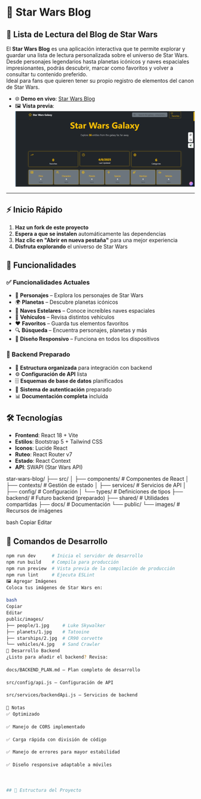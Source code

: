 
# 🚀 Star Wars Blog

## 📖 Lista de Lectura del Blog de Star Wars

El **Star Wars Blog** es una aplicación interactiva que te permite explorar y guardar una lista de lectura personalizada sobre el universo de Star Wars.  
Desde personajes legendarios hasta planetas icónicos y naves espaciales impresionantes, podrás descubrir, marcar como favoritos y volver a consultar tu contenido preferido.  
Ideal para fans que quieren tener su propio registro de elementos del canon de Star Wars.

- 🌐 **Demo en vivo**: [Star Wars Blog](https://melodious-cannoli-2faf39.netlify.app/)
- 🖼️ **Vista previa**: ![Vista Previa](https://github.com/alejandrabarcena/blogstarwars-bootcamp2025/blob/main/vistrapreviablogstarwars.png?raw=true)

---

## ⚡ Inicio Rápido

1. **Haz un fork de este proyecto**
2. **Espera a que se instalen** automáticamente las dependencias
3. **Haz clic en "Abrir en nueva pestaña"** para una mejor experiencia
4. **Disfruta explorando** el universo de Star Wars

## 🌟 Funcionalidades

### ✅ Funcionalidades Actuales
- 👥 **Personajes** – Explora los personajes de Star Wars
- 🌍 **Planetas** – Descubre planetas icónicos
- 🚀 **Naves Estelares** – Conoce increíbles naves espaciales
- 🚗 **Vehículos** – Revisa distintos vehículos
- ❤️ **Favoritos** – Guarda tus elementos favoritos
- 🔍 **Búsqueda** – Encuentra personajes, planetas y más
- 📱 **Diseño Responsivo** – Funciona en todos los dispositivos

### 🔮 Backend Preparado
- 📁 **Estructura organizada** para integración con backend
- ⚙️ **Configuración de API** lista
- 🗄️ **Esquemas de base de datos** planificados
- 🔐 **Sistema de autenticación** preparado
- 📊 **Documentación completa** incluida

## 🛠️ Tecnologías

- **Frontend**: React 18 + Vite
- **Estilos**: Bootstrap 5 + Tailwind CSS
- **Iconos**: Lucide React
- **Ruteo**: React Router v7
- **Estado**: React Context
- **API**: SWAPI (Star Wars API)

star-wars-blog/
├── src/
│ ├── components/ # Componentes de React
│ ├── contexts/ # Gestión de estado
│ ├── services/ # Servicios de API
│ ├── config/ # Configuración
│ └── types/ # Definiciones de tipos
├── backend/ # Futuro backend (preparado)
├── shared/ # Utilidades compartidas
├── docs/ # Documentación
└── public/
└── images/ # Recursos de imágenes

bash
Copiar
Editar

## 🎯 Comandos de Desarrollo

```bash
npm run dev      # Inicia el servidor de desarrollo
npm run build    # Compila para producción
npm run preview  # Vista previa de la compilación de producción
npm run lint     # Ejecuta ESLint
🖼️ Agregar Imágenes
Coloca tus imágenes de Star Wars en:

bash
Copiar
Editar
public/images/
├── people/1.jpg     # Luke Skywalker
├── planets/1.jpg    # Tatooine
├── starships/2.jpg  # CR90 corvette
└── vehicles/4.jpg   # Sand Crawler
🚀 Desarrollo Backend
¿Listo para añadir el backend? Revisa:

docs/BACKEND_PLAN.md – Plan completo de desarrollo

src/config/api.js – Configuración de API

src/services/backendApi.js – Servicios de backend

📝 Notas
✅ Optimizado 

✅ Manejo de CORS implementado

✅ Carga rápida con división de código

✅ Manejo de errores para mayor estabilidad

✅ Diseño responsive adaptable a móviles



## 📁 Estructura del Proyecto
